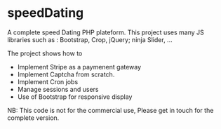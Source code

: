 # speedDating
A complete speed Dating PHP plateform.
This project uses many JS libraries such as : Bootstrap, Crop, jQuery; ninja Slider, ...

The project shows how to 
* Implement Stripe as a paymenent gateway
* Implement Captcha from scratch.
* Implement Cron jobs
* Manage sessions and users
* Use of Bootstrap for responsive display

NB: This code is not for the commercial use, Please get in touch for the complete version.


